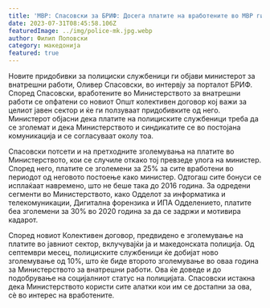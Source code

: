 ```yaml
---
title: 'МВР: Спасовски за БРИФ: Досега платите на вработените во МВР ги зголемивме за 25%, од септември ќе имаме ново зголемување за 10% - 31 ЈУЛИ 2023'
date: 2023-07-31T08:45:58.106Z
featuredImage: ../img/police-mk.jpg.webp
author: Филип Поповски
category: македонија
featured: true
---
```

Новите придобивки за полициски службеници ги објави министерот за внатрешни работи, Оливер Спасовски, во интервју за порталот БРИФ. Според Спасовски, вработените во Министерството за внатрешни работи се опфатени со новиот Општ колективен договор кој важи за целиот јавен сектор и ќе ги ползуваат придобивките од него. Министерот објасни дека платите на полициските службеници треба да се зголемат и дека Министерството и синдикатите се во постојана комуникација и се согласуваат околу тоа. 

Спасовски потсети и на претходните зголемувања на платите во Министерството, кои се случиле откако тој превзеде улога на министер. Според него, платите се зголемени за 25% за сите вработени во периодот од неговото постоење како министер. Одтогаш сите бонуси се исплаќаат навремено, што не беше така до 2016 година. За одредени сегменти во Министерството, како Одделот за информатика и телекомуникации, Дигитална форензика и ИПА Одделението, платите беа зголемени за 30% во 2020 година за да се задржи и мотивира кадарот.

Според новиот Колективен договор, предвидено е зголемување на платите во јавниот сектор, вклучувајќи ја и македонската полиција. Од септември месец, полициските службеници ќе добијат ново зголемување од 10%, што ќе биде второто зголемување во оваа година за Министерството за внатрешни работи. Ова ќе доведе и до подобрување на социјалниот статус на полицијата. Спасовски истакна дека Министерството користи сите алатки кои им се достапни за ова, сè во интерес на вработените.
